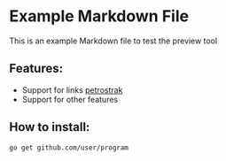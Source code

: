 # Example Markdown File
This is an example Markdown file to test the preview tool
## Features:
* Support for links [petrostrak]( https://petrostrak.netlify.app/ )
* Support for other features
## How to install:
```
go get github.com/user/program
```